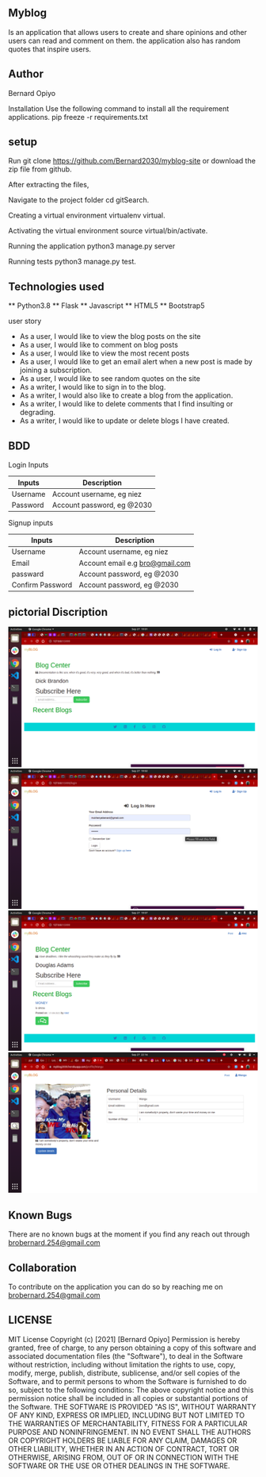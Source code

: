 ## Myblog
Is an application that allows users to create and share opinions and other users can read and comment on them. the application also has random quotes that inspire users.

## Author
Bernard Opiyo

Installation
Use the following command to install all the requirement applications. pip freeze -r requirements.txt

## setup
Run git clone https://github.com/Bernard2030/myblog-site or download the zip file from github.

After extracting the files,

Navigate to the project folder cd gitSearch.

Creating a virtual environment virtualenv virtual.

Activating the virtual environment source virtual/bin/activate.

Running the application python3 manage.py server

Running tests python3 manage.py test.

## Technologies used
** Python3.8 ** Flask ** Javascript ** HTML5 ** Bootstrap5

user story

* As a user, I would like to view the blog posts on the site
* As a user, I would like to comment on blog posts
* As a user, I would like to view the most recent posts
* As a user, I would like to get an email alert when a new post is made by joining a subscription.
* As a user, I would like to see random quotes on the site
* As a writer, I would like to sign in to the blog.
* As a writer, I would also like to create a blog from the application.
* As a writer, I would like to delete comments that I find insulting or degrading.
* As a writer, I would like to update or delete blogs I have created.
## BDD
Login Inputs

| Inputs | Description |
| ------------- | ------------- |
| Username  | Account username, eg niez |
| Password | Account password, eg @2030  |

	
	
	
Signup inputs

| Inputs  | Description |
| ------------- | ------------- |
| Username | Account username, eg niez  |
| Email | Account email e.g bro@gmail.com |
|passward|Account password, eg @2030|
|Confirm Password|Account password, eg @2030|

## pictorial Discription
<img src="./images/image1.png" alt="landing"/>
<img src="./images/image2.png" alt="landing"/>
<img src="./images/image3.png" alt="landing"/>
<img src="./images/image4.png" alt="landing"/>
	
	
	
	
	
## Known Bugs
There are no known bugs at the moment if you find any reach out through brobernard.254@gmail.com

## Collaboration
To contribute on the application you can do so by reaching me on brobernard.254@gmail.com

## LICENSE
MIT License Copyright (c) [2021] [Bernard Opiyo] Permission is hereby granted, free of charge, to any person obtaining a copy of this software and associated documentation files (the "Software"), to deal in the Software without restriction, including without limitation the rights to use, copy, modify, merge, publish, distribute, sublicense, and/or sell copies of the Software, and to permit persons to whom the Software is furnished to do so, subject to the following conditions: The above copyright notice and this permission notice shall be included in all copies or substantial portions of the Software. THE SOFTWARE IS PROVIDED "AS IS", WITHOUT WARRANTY OF ANY KIND, EXPRESS OR IMPLIED, INCLUDING BUT NOT LIMITED TO THE WARRANTIES OF MERCHANTABILITY, FITNESS FOR A PARTICULAR PURPOSE AND NONINFRINGEMENT. IN NO EVENT SHALL THE AUTHORS OR COPYRIGHT HOLDERS BE LIABLE FOR ANY CLAIM, DAMAGES OR OTHER LIABILITY, WHETHER IN AN ACTION OF CONTRACT, TORT OR OTHERWISE, ARISING FROM, OUT OF OR IN CONNECTION WITH THE SOFTWARE OR THE USE OR OTHER DEALINGS IN THE SOFTWARE.